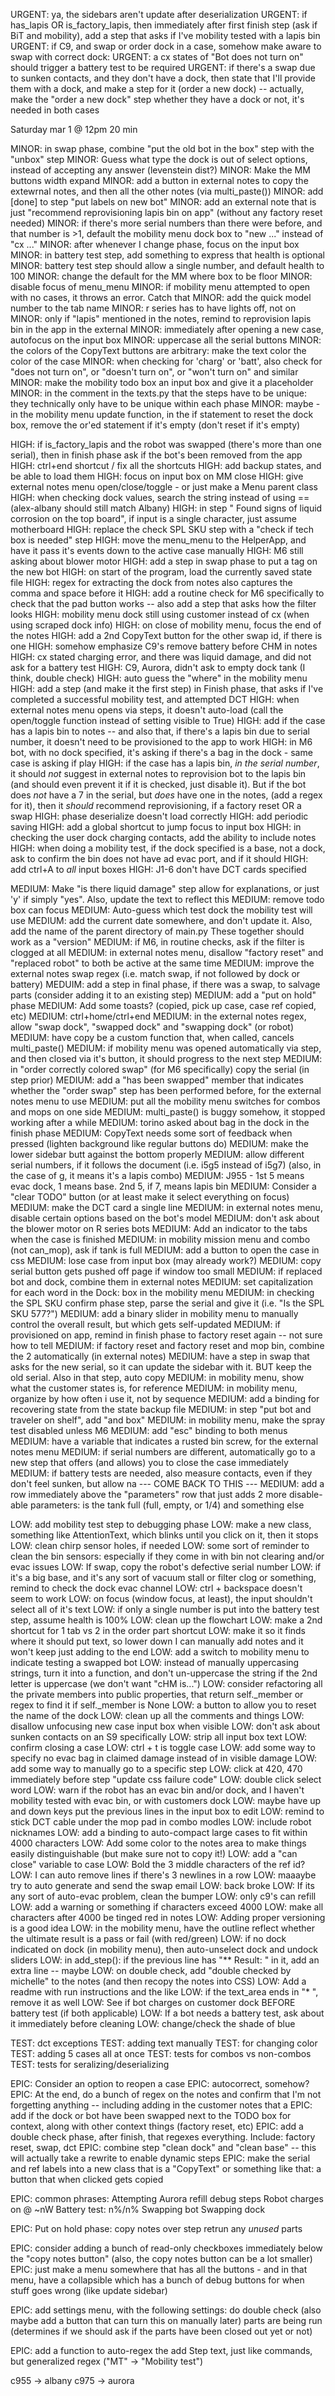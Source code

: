 URGENT: ya, the sidebars aren't update after deserialization
URGENT: if has_lapis OR is_factory_lapis, then immediately after first finish step (ask if BiT and mobility), add a step that asks if I've mobility tested with a lapis bin
URGENT: if C9, and swap or order dock in a case, somehow make aware to swap with correct dock:
URGENT: a cx states of "Bot does not turn on" should trigger a battery test to be required
URGENT: if there's a swap due to sunken contacts, and they don't have a dock, then state that I'll provide them with  a dock, and make a step for it (order a new dock) -- actually, make the "order a new dock" step whether they have a dock or not, it's needed in both cases

Saturday mar 1 @ 12pm 20 min

MINOR: in swap phase, combine "put the old bot in the box" step with the "unbox" step
MINOR: Guess what type the dock is out of select options, instead of accepting any answer (levenstein dist?)
MINOR: Make the MM buttons width expand
MINOR: add a button in external notes to copy the extewrnal notes, and then all the other notes (via multi_paste())
MINOR: add [done] to step "put labels on new bot"
MINOR: add an external note that is just "recommend reprovisioning lapis bin on app" (without any factory reset needed)
MINOR: if there's more serial numbers than there were before, and that number is >1, default the mobility menu dock box to "new ..." instead of "cx ..."
MINOR: after whenever I change phase, focus on the input box
MINOR: in battery test step, add something to express that health is optional
MINOR: battery test step should allow a single number, and default health to 100
MINOR: change the default for the MM where box to be floor
MINOR: disable focus of menu_menu
MINOR: if mobility menu attempted to open with no cases, it throws an error. Catch that
MINOR: add the quick model number to the tab name
MINOR: r series has to have lights off, not on
MINOR: only if "lapis" mentioned in the notes, remind to reprovision lapis bin in the app in the external
MINOR: immediately after opening a new case, autofocus on the input box
MINOR: uppercase all the serial buttons
MINOR: the colors of the CopyText buttons are arbitrary: make the text color the color of the case
MINOR: when checking for 'charg' or 'batt', also check for "does not turn on", or "doesn't turn on", or "won't turn on" and similar
MINOR: make the mobility todo box an input box and give it a placeholder
MINOR: in the comment in the texts.py that the steps have to be unique: they technically only have to be unique within each phase
MINOR: maybe - in the mobility menu update function, in the if statement to reset the dock box, remove the or'ed statement if it's empty (don't reset if it's empty)

HIGH: if is_factory_lapis and the robot was swapped (there's more than one serial), then in finish phase ask if the bot's been removed from the app
HIGH: ctrl+end shortcut / fix all the shortcuts
HIGH: add backup states, and be able to load them
HIGH: focus on input box on MM close
HIGH: give external notes menu open/close/toggle - or just make a Menu parent class
HIGH: when checking dock values, search the string instead of using == (alex-albany should still match Albany)
HIGH: in step " Found signs of liquid corrosion on the top board", if input is a single character, just assume motherboard
HIGH: replace the check SPL SKU step with a "check if tech box is needed" step
HIGH: move the menu_menu to the HelperApp, and have it pass it's events down to the active case manually
HIGH: M6 still asking about blower motor
HIGH: add a step in swap phase to put a tag on the new bot
HIGH: on start of the program, load the currently saved state file
HIGH: regex for extracting the dock from notes also captures the comma and space before it
HIGH: add a routine check for M6 specifically to check that the pad button works -- also add a step that asks how the filter looks
HIGH: mobility menu dock still using customer instead of cx (when using scraped dock info)
HIGH: on close of mobility menu, focus the end of the notes
HIGH: add a 2nd CopyText button for the other swap id, if there is one
HIGH: somehow emphasize C9's remove battery before CHM in notes
HIGH: cx stated charging error, and there was liquid damage, and did not ask for a battery test
HIGH: C9, Aurora, didn't ask to empty dock tank (I think, double check)
HIGH: auto guess the "where" in the mobility menu
HIGH: add a step (and make it the first step) in Finish phase, that asks if I've completed a successful mobility test, and attempted DCT
HIGH: when external notes menu opens via steps, it doesn't auto-load (call the open/toggle function instead of setting visible to True)
HIGH: add if the case has a lapis bin to notes -- and also that, if there's a lapis bin due to serial number, it doesn't need to be provisioned to the app to work
HIGH: in M6 bot, with no dock specified, it's asking if there's a bag in the dock - same case is asking if play
HIGH: if the case has a lapis bin, *in the serial number*, it should *not* suggest in external notes to reprovision bot to the lapis bin (and should even prevent it if it is checked, just disable it). But if the bot does *not* have a 7 in the serial, but *does* have one in the notes, (add a regex for it), then it *should* recommend reprovisioning, if a factory reset OR a swap
HIGH: phase deserialize doesn't load correctly
HIGH: add periodic saving
HIGH: add a global shortcut to jump focus to input box
HIGH: in checking the user dock charging contacts, add the ability to include notes
HIGH: when doing a mobility test, if the dock specified is a base, not a dock, ask to confirm the bin does not have ad evac port, and if it should
HIGH: add ctrl+A to *all* input boxes
HIGH: J1-6 don't have DCT cards specified

MEDIUM: Make "is there liquid damage" step allow for explanations, or just 'y' if simply "yes". Also, update the text to reflect this
MEDIUM: remove todo box can focus
MEDIUM: Auto-guess which test dock the mobility test will use
MEDIUM: add the current date somewhere, and don't update it. Also, add the name of the parent directory of main.py These together should work as a "version"
MEDIUM: if M6, in routine checks, ask if the filter is clogged at all
MEDIUM: in external notes menu, disallow "factory reset" and "replaced robot" to both be active at the same time
MEDIUM: improve the external notes swap regex (i.e. match swap, if not followed by dock or battery)
MEDUIM: add a step in final phase, if there was a swap, to salvage parts (consider adding it to an existing step)
MEDIUM: add a "put on hold" phase
MEDIUM: Add some toasts? (copied, pick up case, case ref copied, etc)
MEDIUM: ctrl+home/ctrl+end
MEDIUM: in the external notes regex, allow "swap dock", "swapped dock" and "swapping dock" (or robot)
MEDIUM: have copy be a custom function that, when called, cancels multi_paste()
MEDIUM: if mobility menu was opened automatically via step, and then closed via it's button, it should progress to the next step
MEDIUM: in "order correctly colored swap" (for M6 specifically) copy the serial (in step prior)
MEDIUM: add a "has been swapped" member that indicates whether the "order swap" step has been performed before, for the external notes menu to use
MEDIUM: put all the mobility menu switches for combos and mops on one side
MEDIUM: multi_paste() is buggy somehow, it stopped working after a while
MEDIUM: torino asked about bag in the dock in the finish phase
MEDIUM: CopyText needs some sort of feedback when pressed (lighten background like regular buttons do)
MEDIUM: make the lower sidebar butt against the bottom properly
MEDIUM: allow different serial numbers, if it follows the document (i.e. i5g5 instead of i5g7) (also, in the case of g, it means it's a lapis combo)
MEDIUM: J955 - 1st 5 means evac dock, 1 means base. 2nd 5, if 7, means lapis bin
MEDIUM: Consider a "clear TODO" button (or at least make it select everything on focus)
MEDIUM:  make the DCT card a single line
MEDIUM: in external notes menu, disable certain options based on the bot's model
MEDIUM: don't ask about the blower motor on R series bots
MEDIUM: Add an indicator to the tabs when the case is finished
MEDIUM: in mobility mission menu and combo (not can_mop), ask if tank is full
MEDIUM: add a button to open the case in css
MEDIUM: lose case from input box (may already work?)
MEDIUM: copy serial button gets pushed off page if window too small
MEDIUM: if replaced bot and dock, combine them in external notes
MEDIUM: set capitalization for each word in the Dock: box in the mobility menu
MEDIUM: in checking the SPL SKU confirm phase step, parse the serial and give it (i.e. "Is the SPL SKU 577?")
MEDIUM: add a binary slider in mobility menu to manually control the overall result, but which gets self-updated
MEDIUM: if provisioned on app, remind in finish phase to factory reset again -- not sure how to tell
MEDIUM: if factory reset and factory reset and mop bin, combine the 2 automatically (in external notes)
MEDIUM: have a step in swap that asks for the new serial, so it can update the sidebar with it. BUT keep the old serial. Also in that step, auto copy
MEDIUM: in mobility menu, show what the customer states is, for reference
MEDIUM: in mobility menu, organize by how often i use it, not by sequence
MEDIUM: add a binding for recovering state from the state backup file
MEDIUM: in step "put bot and traveler on shelf", add "and box"
MEDIUM: in mobility menu, make the spray test disabled unless M6
MEDIUM: add "esc" binding to both menus
MEDIUM: have a variable that indicates a rusted bin screw, for the external notes menu
MEDIUM: if serial numbers are different, automatically go to a new step that offers (and allows) you to close the case immediately
MEDIUM: if battery tests are needed, also measure contacts, even if they don't feel sunken, but allow na
--- COME BACK TO THIS --- MEDIUM: add a row immediately above the "parameters" row that just adds 2 more disable-able parameters: is the tank full (full, empty, or 1/4) and something else

LOW: add mobility test step to debugging phase
LOW: make a new class, something like AttentionText, which blinks until you click on it, then it stops
LOW: clean chirp sensor holes, if needed
LOW: some sort of reminder to clean the bin sensors: especially if they come in with bin not clearing and/or evac issues
LOW: If swap, copy the robot's defective serial number
LOW: if it's a big base, and it's any sort of vacuum stall or filter clog or something, remind to check the dock evac channel
LOW: ctrl + backspace doesn't seem to work
LOW: on focus (window focus, at least), the input shouldn't select all of it's text
LOW: if only a single number is put into the battery test step, assume health is 100%
LOW: clean up the flowchart
LOW: make a 2nd shortcut for 1 tab vs 2 in the order part shortcut
LOW: make it so it finds where it should put text, so lower down I can manually add notes and it won't keep just adding to the end
LOW: add a switch to mobility menu to indicate testing a swapped bot
LOW: instead of manually uppercasing strings, turn it into a function, and don't un-uppercase the string if the 2nd letter is uppercase (we don't want "cHM is...")
LOW: consider refactoring all the private members into public properties, that return self._member or regex to find it if self._member is None
LOW: a button to allow you to reset the name of the dock
LOW: clean up all the comments and things
LOW: disallow unfocusing new case input box when visible
LOW: don't ask about sunken contacts on an S9 specifically
LOW: strip all input box text
LOW: confirm closing a case
LOW: ctrl + t is toggle case
LOW: add some way to specify no evac bag in claimed damage instead of in visible damage
LOW: add some way to manually go to a specific step
LOW: click at 420, 470 immediately before step "update css failure code"
LOW: double click select word
LOW: warn if the robot has an evac bin and/or dock, and I haven't mobility tested with evac bin, or with customers dock
LOW: maybe have up and down keys put the previous lines in the input box to edit
LOW: remind to stick DCT cable under the mop pad in combo modles
LOW: include robot nicknames
LOW: add a binding to auto-compact large cases to fit within 4000 characters
LOW: Add some color to the notes area to make things easily distinguishable (but make sure not to copy it!)
LOW: add a "can close" variable to case
LOW: Bold the 3 middle characters of the ref id?
LOW: I can auto remove lines if there's 3 newlines in a row
LOW: maaaybe try to auto generate and send the swap email
LOW: back broke
LOW: If its any sort of auto-evac problem, clean the bumper
LOW: only c9's can refill
LOW: add a warning or something if characters exceed 4000
LOW: make all characters after 4000 be tinged red in notes
LOW: Adding proper versioning is a good idea
LOW: in the mobility menu, have the outline reflect whether the ultimate result is a pass or fail (with red/green)
LOW: if no dock indicated on dock (in mobility menu), then auto-unselect dock and undock sliders
LOW: in add_step(): if the previous line has "** Result: " in it, add an extra line -- maybe
LOW: on double check, add "double checked by michelle" to the notes (and then recopy the notes into CSS)
LOW: Add a readme with run instructions and the like
LOW: if the text_area ends in "* ", remove it as well
LOW: See if bot charges on customer dock BEFORE battery test (if both applicable)
LOW: If a bot needs a battery test, ask about it immediately before cleaning
LOW: change/check the shade of blue

TEST: dct exceptions
TEST: adding text manually
TEST: for changing color
TEST: adding 5 cases all at once
TEST: tests for combos vs non-combos
TEST: tests for seralizing/deserializing

EPIC: Consider an option to reopen a case
EPIC: autocorrect, somehow?
EPIC: At the end, do a bunch of regex on the notes and confirm that I'm not forgetting anything -- including adding in the customer notes that a
EPIC: add if the dock or bot have been swapped next to the TODO box for context, along with other context things (factory reset, etc)
EPIC: add a double check phase, after finish, that regexes everything. Include: factory reset, swap, dct
EPIC: combine step "clean dock" and "clean base" -- this will actually take a rewrite to enable dynamic steps
EPIC: make the serial and ref labels into a new class that is a "CopyText" or something like that: a button that when clicked gets copied

EPIC: common phrases:
Attempting Aurora refill debug steps
Robot charges on <dock> @ ~nW
Battery test: n%/n%
Swapping bot
Swapping dock

EPIC: Put on hold phase:
copy notes over step
retrun any *unused* parts

EPIC: consider adding a bunch of read-only checkboxes immediately below the "copy notes button" (also, the copy notes button can be a lot smaller)
EPIC: just make a menu somewhere that has all the buttons - and in that menu, have a collapsible which has a bunch of debug buttons for when stuff goes wrong (like update sidebar)

EPIC: add settings menu, with the following settings:
do double check (also maybe add a button that can turn this on manually later)
parts are being run (determines if we should ask if the parts have been closed out yet or not)

EPIC: add a function to auto-regex the add Step text, just like commands, but generalized regex ("MT" -> "Mobility test")

c955 -> albany
c975 -> aurora
